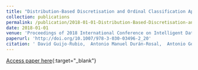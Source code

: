 ```yaml
---
title: "Distribution-Based Discretisation and Ordinal Classification Applied to Wave Height Prediction"
collection: publications
permalink: /publication/2018-01-01-Distribution-Based-Discretisation-and-Ordinal-Classification-Applied-to-Wave-Height-Prediction
date: 2018-01-01
venue: 'Proceedings of 2018 International Conference on Intelligent Data Engineering and Automated Learning (IDEAL2018)'
paperurl: 'http://doi.org/10.1007/978-3-030-03496-2_20'
citation: ' David Guijo-Rubio,  Antonio Manuel Durán-Rosal,  Antonio Gómez-Orellana,  Pedro Antonio Gutiérrez,  César Hervás-Martínez, &quot;Distribution-Based Discretisation and Ordinal Classification Applied to Wave Height Prediction.&quot; Proceedings of 2018 International Conference on Intelligent Data Engineering and Automated Learning (IDEAL2018), Vol. 11315, 2018, pp. 171-179.'
---
```

[Access paper here](http://doi.org/10.1007/978-3-030-03496-2_20){:target="_blank"}
